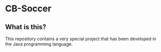 # CB-Soccer

## What is this?
This repository contains a very special project that has been developed in the Java programming language.
